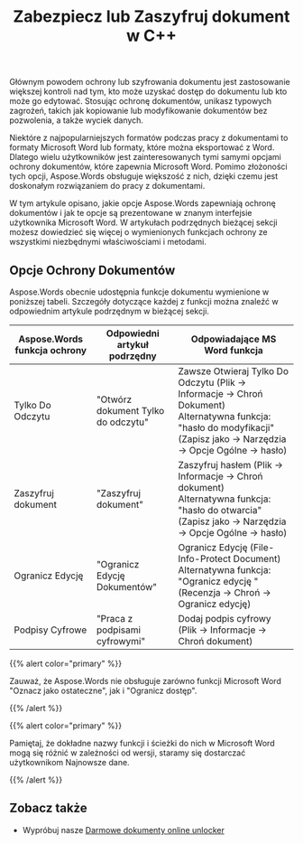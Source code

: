 ﻿---
title: Zabezpiecz lub Zaszyfruj dokument w C++
second_title: Aspose.Words dla C++
articleTitle: Chroń lub Szyfruj dokument
linktitle: Chroń lub Szyfruj dokument
description: "Aspose.Words dla C++ zapewnia tylko do odczytu, Szyfrowanie dokumentu, ograniczanie edycji i podpisy cyfrowe w celu ochrony dokumentów. Aspose.Words obsługuje większość opcji ochrony Word."
type: docs
weight: 50
url: /pl/cpp/protect-or-encrypt-a-document/
timestamp: 2024-01-27-14-07-04
---

Głównym powodem ochrony lub szyfrowania dokumentu jest zastosowanie większej kontroli nad tym, kto może uzyskać dostęp do dokumentu lub kto może go edytować. Stosując ochronę dokumentów, unikasz typowych zagrożeń, takich jak kopiowanie lub modyfikowanie dokumentów bez pozwolenia, a także wyciek danych.

Niektóre z najpopularniejszych formatów podczas pracy z dokumentami to formaty Microsoft Word lub formaty, które można eksportować z Word. Dlatego wielu użytkowników jest zainteresowanych tymi samymi opcjami ochrony dokumentów, które zapewnia Microsoft Word. Pomimo złożoności tych opcji, Aspose.Words obsługuje większość z nich, dzięki czemu jest doskonałym rozwiązaniem do pracy z dokumentami.

W tym artykule opisano, jakie opcje Aspose.Words zapewniają ochronę dokumentów i jak te opcje są prezentowane w znanym interfejsie użytkownika Microsoft Word. W artykułach podrzędnych bieżącej sekcji możesz dowiedzieć się więcej o wymienionych funkcjach ochrony ze wszystkimi niezbędnymi właściwościami i metodami.

## Opcje Ochrony Dokumentów

Aspose.Words obecnie udostępnia funkcje dokumentu wymienione w poniższej tabeli. Szczegóły dotyczące każdej z funkcji można znaleźć w odpowiednim artykule podrzędnym w bieżącej sekcji.

| Aspose.Words funkcja ochrony | Odpowiedni artykuł podrzędny | Odpowiadające MS Word funkcja |
| ------------------------------- | ------------------------------ | ------------------------------------------------------------ |
| Tylko Do Odczytu | "Otwórz dokument Tylko do odczytu" | Zawsze Otwieraj Tylko Do Odczytu (Plik → Informacje → Chroń Dokument)<br />Alternatywna funkcja: "hasło do modyfikacji" (Zapisz jako → Narzędzia → Opcje Ogólne → hasło) |
| Zaszyfruj dokument | "Zaszyfruj dokument" | Zaszyfruj hasłem (Plik → Informacje → Chroń dokument)<br />Alternatywna funkcja: "hasło do otwarcia" (Zapisz jako → Narzędzia → Opcje Ogólne → hasło) |
| Ogranicz Edycję | "Ogranicz Edycję Dokumentów" | Ogranicz Edycję (File-Info-Protect Document)<br />Alternatywna funkcja: "Ogranicz edycję "(Recenzja → Chroń → Ogranicz edycję) |
| Podpisy Cyfrowe | "Praca z podpisami cyfrowymi" | Dodaj podpis cyfrowy (Plik → Informacje → Chroń dokument) |

{{% alert color="primary" %}}

Zauważ, że Aspose.Words nie obsługuje zarówno funkcji Microsoft Word "Oznacz jako ostateczne", jak i "Ogranicz dostęp".

{{% /alert %}}

{{% alert color="primary" %}}

Pamiętaj, że dokładne nazwy funkcji i ścieżki do nich w Microsoft Word mogą się różnić w zależności od wersji, staramy się dostarczać użytkownikom Najnowsze dane.

{{% /alert %}}

## Zobacz także

* Wypróbuj nasze [Darmowe dokumenty online unlocker](https://products.aspose.app/words/unlock)
